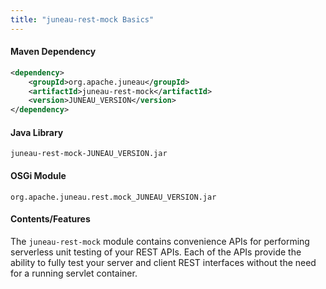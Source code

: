 ```yaml
---
title: "juneau-rest-mock Basics"
---
```


#### Maven Dependency

```xml
<dependency>
    <groupId>org.apache.juneau</groupId>
    <artifactId>juneau-rest-mock</artifactId>
    <version>JUNEAU_VERSION</version>
</dependency>
```

#### Java Library

```text
juneau-rest-mock-JUNEAU_VERSION.jar
```

#### OSGi Module

```text
org.apache.juneau.rest.mock_JUNEAU_VERSION.jar
```

#### Contents/Features

The `juneau-rest-mock` module contains convenience APIs for performing serverless unit testing of your REST APIs.
Each of the APIs provide the ability to fully test your server and client REST interfaces without the need for a running
servlet container.
